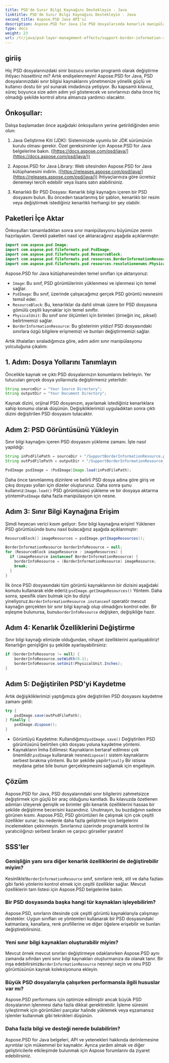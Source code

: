 ```yaml
---
title: PSD'de Sınır Bilgi Kaynağını Destekleyin - Java
linktitle: PSD'de Sınır Bilgi Kaynağını Destekleyin - Java
second_title: Aspose.PSD Java API'si
description: Aspose.PSD for Java ile PSD dosyalarında kenarlık manipülasyonunda ustalaşın. Takip edilmesi kolay adımlarla kenarlık genişliğini, birimleri ve daha fazlasını değiştirmeyi öğrenin. PSD tasarımlarınızı programlı olarak geliştirin.
type: docs
weight: 23
url: /tr/java/psd-layer-management-effects/support-border-information-resource-psd/
---
```

## giriiş

Hiç PSD dosyalarınızdaki sinir bozucu sınırları programlı olarak değiştirme ihtiyacı hissettiniz mi? Artık endişelenmeyin! Aspose.PSD for Java, PSD dosyalarınızdaki sınır bilgisi kaynaklarını yönetmenize yönelik güçlü ve kullanıcı dostu bir yol sunarak imdadınıza yetişiyor. Bu kapsamlı kılavuz, süreç boyunca size adım adım yol gösterecek ve sınırlarınızı daha önce hiç olmadığı şekilde kontrol altına almanıza yardımcı olacaktır.

## Önkoşullar:

Dalışa başlamadan önce aşağıdaki önkoşulların yerine getirildiğinden emin olun:

1. Java Geliştirme Kiti (JDK): Sisteminizde uyumlu bir JDK sürümünün kurulu olması gerekir. Özel gereksinimler için Aspose.PSD for Java belgelerine bakın. ([https://docs.aspose.com/psd/java/](https://docs.aspose.com/psd/java/))

2. Aspose.PSD for Java Library: Web sitesinden Aspose.PSD for Java kütüphanesini indirin. ([https://releases.aspose.com/psd/java/](https://releases.aspose.com/psd/java/)) İhtiyaçlarınıza göre ücretsiz denemeyi tercih edebilir veya lisans satın alabilirsiniz.

3. Kenarlıklı Bir PSD Dosyası: Kenarlık bilgi kaynağını içeren bir PSD dosyasını bulun. Bu önceden tasarlanmış bir şablon, kenarlıklı bir resim veya değiştirmek istediğiniz kenarlıklı herhangi bir şey olabilir.

## Paketleri İçe Aktar

Önkoşulları tamamladıktan sonra sınır manipülasyonu büyümüze zemin hazırlayalım. Gerekli paketleri nasıl içe aktaracağınız aşağıda açıklanmıştır:

```java
import com.aspose.psd.Image;
import com.aspose.psd.fileformats.psd.PsdImage;
import com.aspose.psd.fileformats.psd.ResourceBlock;
import com.aspose.psd.fileformats.psd.resources.BorderInformationResource;
import com.aspose.psd.fileformats.psd.resources.resolutionenums.PhysicalUnit;
```

Aspose.PSD for Java kütüphanesinden temel sınıfları içe aktarıyoruz:

- `Image`: Bu sınıf, PSD görüntülerinin yüklenmesi ve işlenmesi için temel sağlar.
- `PsdImage`: Bu sınıf, üzerinde çalışacağımız gerçek PSD görüntü nesnesini temsil eder.
- `ResourceBlock`: Bu, kenarlıklar da dahil olmak üzere bir PSD dosyasına gömülü çeşitli kaynaklar için temel sınıftır.
- `PhysicalUnit`: Bu sınıf sınır ölçümleri için birimleri (örneğin inç, piksel) belirtmemizi sağlar.
- `BorderInformationResource`: Bu gösterinin yıldızı! PSD dosyasındaki sınırlara özgü bilgilere erişmemizi ve bunları değiştirmemizi sağlar.

Artık ithalatları sıraladığımıza göre, adım adım sınır manipülasyonu yolculuğuna çıkalım:

## 1. Adım: Dosya Yollarını Tanımlayın

Öncelikle kaynak ve çıktı PSD dosyalarınızın konumlarını belirleyin. Yer tutucuları gerçek dosya yollarınızla değiştirmeniz yeterlidir:

```java
String sourceDir = "Your Source Directory";
String outputDir = "Your Document Directory";
```

Kaynak dizini, orijinal PSD dosyanızın, ayarlamak istediğiniz kenarlıklara sahip konumu olarak düşünün. Değişikliklerimizi uyguladıktan sonra çıktı dizini değiştirilen PSD dosyasını tutacaktır.

## Adım 2: PSD Görüntüsünü Yükleyin

Sınır bilgi kaynağını içeren PSD dosyasını yükleme zamanı. İşte nasıl yapıldığı:

```java
String inPsdFilePath = sourceDir + "/SupportBorderInformationResource.psd";
String outPsdFilePath = outputDir + "/SupportBorderInformationResource_output.psd";

PsdImage psdImage = (PsdImage)Image.load(inPsdFilePath);
```

 Daha önce tanımlanmış dizinlere ve belirli PSD dosya adına göre giriş ve çıkış dosyası yolları için dizeler oluştururuz. Daha sonra şunu kullanırız:`Image.load()` PSD görüntüsünü yükleme ve bir dosyaya aktarma yöntemi`PsdImage` daha fazla manipülasyon için nesne.

## Adım 3: Sınır Bilgi Kaynağına Erişim

Şimdi heyecan verici kısım geliyor: Sınır bilgi kaynağına erişim! Yüklenen PSD görüntüsünde bunu nasıl bulacağınız aşağıda açıklanmıştır:

```java
ResourceBlock[] imageResources = psdImage.getImageResources();

BorderInformationResource borderInfoResource = null;
for (ResourceBlock imageResource : imageResources) {
  if (imageResource instanceof BorderInformationResource) {
    borderInfoResource = (BorderInformationResource) imageResource;
    break;
  }
}
```

İlk önce PSD dosyasındaki tüm görüntü kaynaklarının bir dizisini aşağıdaki komutu kullanarak elde ederiz:`psdImage.getImageResources()` Yöntem. Daha sonra, spesifik olanı bulmak için bu diziyi yineliyoruz.`BorderInformationResource` .`instanceof` operatör mevcut kaynağın gerçekten bir sınır bilgi kaynağı olup olmadığını kontrol eder. Bir eşleşme bulunursa, bunu`borderInfoResource` değişken, değişikliğe hazır.

## Adım 4: Kenarlık Özelliklerini Değiştirme

Sınır bilgi kaynağı elimizde olduğundan, nihayet özelliklerini ayarlayabiliriz! Kenarlığın genişliğini şu şekilde ayarlayabilirsiniz:

```java
if (borderInfoResource != null) {
    borderInfoResource.setWidth(0.1);
    borderInfoResource.setUnit(PhysicalUnit.Inches);
}
```

## Adım 5: Değiştirilen PSD'yi Kaydetme

Artık değişikliklerimizi yaptığımıza göre değiştirilen PSD dosyasını kaydetme zamanı geldi:

```java
try {
    psdImage.save(outPsdFilePath);
} finally {
    psdImage.dispose();
}
```

-  Görüntüyü Kaydetme: Kullandığımız`psdImage.save()` Değiştirilen PSD görüntüsünü belirtilen çıktı dosyası yoluna kaydetme yöntemi.
-  Kaynakların İmha Edilmesi: Kaynakların bertaraf edilmesi çok önemlidir.`psdImage` kullanarak nesne`dispose()` sistem kaynaklarını serbest bırakma yöntemi. Bu bir şekilde yapılır`finally` Bir istisna meydana gelse bile bunun gerçekleşmesini sağlamak için engelleyin.

## Çözüm

Aspose.PSD for Java, PSD dosyalarındaki sınır bilgilerini zahmetsizce değiştirmek için güçlü bir araç olduğunu kanıtladı. Bu kılavuzda özetlenen adımları izleyerek genişlik ve birimler gibi kenarlık özelliklerini hassas bir şekilde değiştirme becerisini kazandınız. Unutmayın, bu buzdağının sadece görünen kısmı. Aspose.PSD, PSD görüntüleri ile çalışmak için çok çeşitli özellikler sunar; bu nedenle daha fazla geliştirme için belgelerini incelemekten çekinmeyin. Sınırlarınız üzerinde programatik kontrol ile yaratıcılığınızı serbest bırakın ve çarpıcı görseller yaratın! 

## SSS'ler

### Genişliğin yanı sıra diğer kenarlık özelliklerini de değiştirebilir miyim?

 Kesinlikle!`BorderInformationResource` sınıf, sınırların renk, stil ve daha fazlası gibi farklı yönlerini kontrol etmek için çeşitli özellikler sağlar. Mevcut özelliklerin tam listesi için Aspose.PSD belgelerine bakın.

### Bir PSD dosyasında başka hangi tür kaynakları işleyebilirim?

Aspose.PSD, sınırların ötesinde çok çeşitli görüntü kaynaklarıyla çalışmayı destekler. Uygun sınıfları ve yöntemleri kullanarak bir PSD dosyasındaki katmanlara, kanallara, renk profillerine ve diğer öğelere erişebilir ve bunları değiştirebilirsiniz.

### Yeni sınır bilgi kaynakları oluşturabilir miyim?

 Mevcut örnek mevcut sınırları değiştirmeye odaklanırken Aspose.PSD aynı zamanda sıfırdan yeni sınır bilgi kaynakları oluşturmanıza da olanak tanır. Bir inşa edebilirsiniz`BorderInformationResource` nesneyi seçin ve onu PSD görüntüsünün kaynak koleksiyonuna ekleyin.

### Büyük PSD dosyalarıyla çalışırken performansla ilgili hususlar var mı?

Aspose.PSD performans için optimize edilmiştir ancak büyük PSD dosyalarının işlenmesi daha fazla dikkat gerektirebilir. İşleme süresini iyileştirmek için görüntüleri parçalar halinde yüklemek veya eşzamansız işlemler kullanmak gibi teknikleri düşünün.

### Daha fazla bilgi ve desteği nerede bulabilirim?

Aspose.PSD for Java belgeleri, API ve yetenekleri hakkında derinlemesine ayrıntılar için mükemmel bir kaynaktır. Ayrıca yardım almak ve diğer geliştiricilerle etkileşimde bulunmak için Aspose forumlarını da ziyaret edebilirsiniz. 